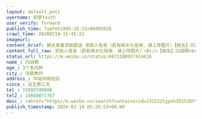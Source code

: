 ```yaml
---
layout: default_post
username: 初梦Youth
user_verify: forward
publish_time: TueFeb1805:26:53+08002020
crawl_time: 20200219-15:45:22
imageurl: 
content_brief: 肺炎患者求助超话 求助人信息（若有相关化验单，请上传图片）【姓名】闫润桐【年龄】3个多月龄【所在城市】河南焦作【所在小区、社区】中站向阳社区【患病时间】出生第三天【联系方式】15993740880【其他紧急联系人】15660871767【病情描述】#非肺炎患者求助#宝宝现在都快4个月了，在郑州 ...全文
content_full_raw: 求助人信息（若有相关化验单，请上传图片）<br/>【姓名】闫润桐<br/>【年龄】3个多月龄<br/>【所在城市】河南焦作<br/>【所在小区、社区】中站向阳社区<br/>【患病时间】出生第三天<br/>【联系方式】15993740880<br/>【其他紧急联系人】15660871767<br/>【病情描述】<ahref="https://m.weibo.cn/search?containerid=231522type%3D1%26t%3D10%26q%3D%23%E9%9D%9E%E8%82%BA%E7%82%8E%E6%82%A3%E8%80%85%E6%B1%82%E5%8A%A9%23&extparam=%23%E9%9D%9E%E8%82%BA%E7%82%8E%E6%82%A3%E8%80%85%E6%B1%82%E5%8A%A9%23"data-hide=""><spanclass="surl-text">#非肺炎患者求助#</span></a>宝宝现在都快4个月了，在郑州儿童医院检查出遗传性高胆红素症，黄疸一直不退，照兰光不起作用，全身都是黄色，就连眼白都是黄色的，现在还有升高的迹象，这个病长时间得不到治疗会核黄疸入脑，变成脑瘫严重致死。宝宝那么小，从出生到现在一直不停的在住院和出院，可没有一家医院能查出病因能治好，现在好不容易查出病因让去北京儿童医院看病，可又因为疫情不能去看病。我真的很害怕失去我的宝宝，实在不知道该怎么办了，我怎么样都可以，可宝宝太小了她是无辜的，她想健健康康的活下去！宝宝的病不能再拖了，请理解一个做母亲的心情，求大家帮我找个能看这个病的医院，我现在在河南焦作哪也去不了，求大家帮帮我吧！！！帮帮我的宝宝！！！帮帮我！！！
status_url: https://m.weibo.cn/status/4473188937414426
name_: 闫润桐
age_: 3个多月龄
city_: 河南焦作
address_: 中站向阳社区
since_: 出生第三天
tel_: 15993740880
tel2_: 15660871767
desc_: <ahref="https//m.weibo.cn/search?containerid=231522type%3D1%26t%3D10%26q%3D%23%E9%9D%9E%E8%82%BA%E7%82%8E%E6%82%A3%E8%80%85%E6%B1%82%E5%8A%A9%23&extparam=%23%E9%9D%9E%E8%82%BA%E7%82%8E%E6%82%A3%E8%80%85%E6%B1%82%E5%8A%A9%23"data-hide=""><spanclass="surl-text">#非肺炎患者求助#</span></a>宝宝现在都快4个月了，在郑州儿童医院检查出遗传性高胆红素症，黄疸一直不退，照兰光不起作用，全身都是黄色，就连眼白都是黄色的，现在还有升高的迹象，这个病长时间得不到治疗会核黄疸入脑，变成脑瘫严重致死。宝宝那么小，从出生到现在一直不停的在住院和出院，可没有一家医院能查出病因能治好，现在好不容易查出病因让去北京儿童医院看病，可又因为疫情不能去看病。我真的很害怕失去我的宝宝，实在不知道该怎么办了，我怎么样都可以，可宝宝太小了她是无辜的，她想健健康康的活下去！宝宝的病不能再拖了，请理解一个做母亲的心情，求大家帮我找个能看这个病的医院，我现在在河南焦作哪也去不了，求大家帮帮我吧！！！帮帮我的宝宝！！！帮帮我！！！
publish_timestamp: 2020-02-18 05:26:53+08:00
---
```

